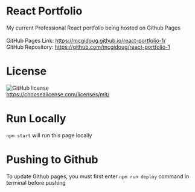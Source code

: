 # React Portfolio

My current Professional React portfolio being hosted on Github Pages
<br/>
<br/>
GitHub Pages Link: https://mcgidoug.github.io/react-portfolio-1/
<br/>
GitHub Repository: https://github.com/mcgidoug/react-portfolio-1

# License

![GitHub license](https://img.shields.io/github/license/Naereen/StrapDown.js.svg)
<br/>
https://choosealicense.com/licenses/mit/

# Run Locally

`npm start` will run this page locally

# Pushing to Github

To update Github pages, you must first enter `npm run deploy` command in terminal before pushing
